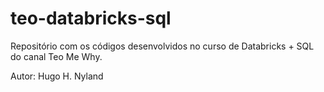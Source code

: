 # teo-databricks-sql
Repositório com os códigos desenvolvidos no curso de Databricks + SQL do canal Teo Me Why.

Autor: Hugo H. Nyland
